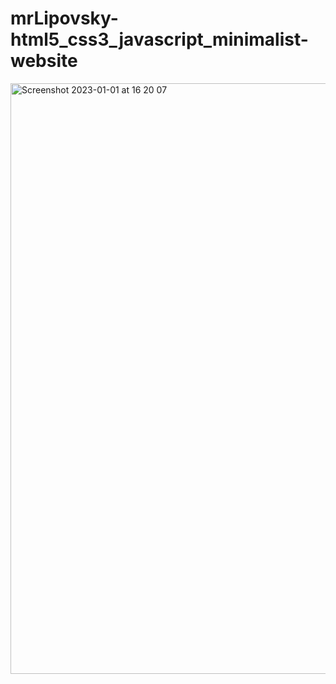 # mrLipovsky-html5_css3_javascript_minimalist-website

<img width="945" alt="Screenshot 2023-01-01 at 16 20 07" src="https://user-images.githubusercontent.com/90620664/210177257-807bc171-12b1-400b-96c5-337d3f041911.png">
